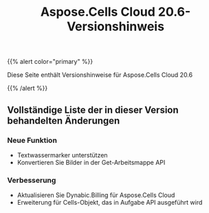 ﻿---
title: Aspose.Cells Cloud 20.6-Versionshinweis
second_title: Aspose.Cells Cloud Documen
type: docs
url: /de/aspose-cells-cloud-20-6-release-notes/
description: Aspose.Cells Cloud unterstützt Excel zum Erstellen, Konvertieren, Zusammenführen, Aufteilen, Schützen, inneren Objektvorgang usw
weight: 40
---
{{% alert color="primary" %}} 

Diese Seite enthält Versionshinweise für Aspose.Cells Cloud 20.6

{{% /alert %}} 
## **Vollständige Liste der in dieser Version behandelten Änderungen**
### **Neue Funktion**
- Textwassermarker unterstützen
- Konvertieren Sie Bilder in der Get-Arbeitsmappe API
### **Verbesserung**
- Aktualisieren Sie Dynabic.Billing für Aspose.Cells Cloud
- Erweiterung für Cells-Objekt, das in Aufgabe API ausgeführt wird




